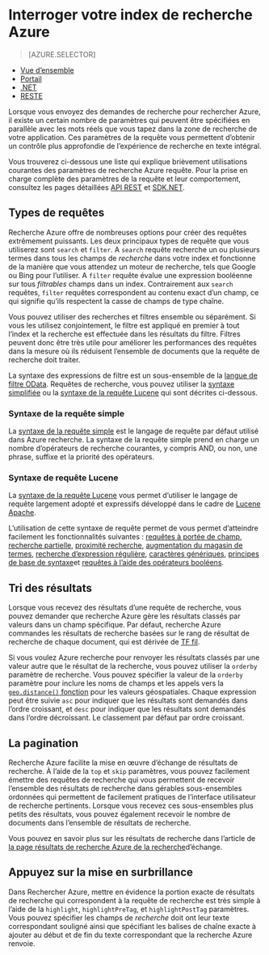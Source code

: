 <properties
    pageTitle="Interroger votre Index de recherche Azure | Microsoft Azure | Service de recherche cloud hébergé"
    description="Créer une requête de recherche dans Azure rechercher et utiliser des paramètres de recherche pour filtrer et trier les résultats de recherche."
    services="search"
    manager="jhubbard"
    documentationCenter=""
    authors="ashmaka"
/>

<tags
    ms.service="search"
    ms.devlang="na"
    ms.workload="search"
    ms.topic="get-started-article"
    ms.tgt_pltfrm="na"
    ms.date="08/29/2016"
    ms.author="ashmaka"/>

# <a name="query-your-azure-search-index"></a>Interroger votre index de recherche Azure
> [AZURE.SELECTOR]
- [Vue d’ensemble](search-query-overview.md)
- [Portail](search-explorer.md)
- [.NET](search-query-dotnet.md)
- [RESTE](search-query-rest-api.md)

Lorsque vous envoyez des demandes de recherche pour rechercher Azure, il existe un certain nombre de paramètres qui peuvent être spécifiées en parallèle avec les mots réels que vous tapez dans la zone de recherche de votre application. Ces paramètres de la requête vous permettent d’obtenir un contrôle plus approfondie de l’expérience de recherche en texte intégral.

Vous trouverez ci-dessous une liste qui explique brièvement utilisations courantes des paramètres de recherche Azure requête. Pour la prise en charge complète des paramètres de la requête et leur comportement, consultez les pages détaillées [API REST](https://msdn.microsoft.com/library/azure/dn798927.aspx) et [SDK.NET](https://msdn.microsoft.com/library/azure/microsoft.azure.search.models.searchparameters_properties.aspx).

## <a name="types-of-queries"></a>Types de requêtes

Recherche Azure offre de nombreuses options pour créer des requêtes extrêmement puissants. Les deux principaux types de requête que vous utiliserez sont `search` et `filter`. A `search` requête recherche un ou plusieurs termes dans tous les champs de _recherche_ dans votre index et fonctionne de la manière que vous attendez un moteur de recherche, tels que Google ou Bing pour l’utiliser. A `filter` requête évalue une expression booléenne sur tous _filtrables_ champs dans un index. Contrairement aux `search` requêtes, `filter` requêtes correspondent au contenu exact d’un champ, ce qui signifie qu’ils respectent la casse de champs de type chaîne.

Vous pouvez utiliser des recherches et filtres ensemble ou séparément. Si vous les utilisez conjointement, le filtre est appliqué en premier à tout l’index et la recherche est effectuée dans les résultats du filtre. Filtres peuvent donc être très utile pour améliorer les performances des requêtes dans la mesure où ils réduisent l’ensemble de documents que la requête de recherche doit traiter.

La syntaxe des expressions de filtre est un sous-ensemble de la [langue de filtre OData](https://msdn.microsoft.com/library/azure/dn798921.aspx). Requêtes de recherche, vous pouvez utiliser la [syntaxe simplifiée](https://msdn.microsoft.com/library/azure/dn798920.aspx) ou la [syntaxe de la requête Lucene](https://msdn.microsoft.com/library/azure/mt589323.aspx) qui sont décrites ci-dessous.

### <a name="simple-query-syntax"></a>Syntaxe de la requête simple
La [syntaxe de la requête simple](https://msdn.microsoft.com/library/azure/dn798920.aspx) est le langage de requête par défaut utilisé dans Azure recherche. La syntaxe de la requête simple prend en charge un nombre d’opérateurs de recherche courantes, y compris AND, ou non, une phrase, suffixe et la priorité des opérateurs.

### <a name="lucene-query-syntax"></a>Syntaxe de requête Lucene
La [syntaxe de la requête Lucene](https://msdn.microsoft.com/library/azure/mt589323.aspx) vous permet d’utiliser le langage de requête largement adopté et expressifs développé dans le cadre de [Lucene Apache](https://lucene.apache.org/core/4_10_2/queryparser/org/apache/lucene/queryparser/classic/package-summary.html).

L’utilisation de cette syntaxe de requête permet de vous permet d’atteindre facilement les fonctionnalités suivantes : [requêtes à portée de champ](https://msdn.microsoft.com/library/azure/mt589323.aspx#bkmk_fields), [recherche partielle](https://msdn.microsoft.com/library/azure/mt589323.aspx#bkmk_fuzzy), [proximité recherche](https://msdn.microsoft.com/library/azure/mt589323.aspx#bkmk_proximity), [augmentation du magasin de termes](https://msdn.microsoft.com/library/azure/mt589323.aspx#bkmk_termboost), [recherche d’expression régulière](https://msdn.microsoft.com/library/azure/mt589323.aspx#bkmk_regex), [caractères génériques](https://msdn.microsoft.com/library/azure/mt589323.aspx#bkmk_wildcard), [principes de base de syntaxe](https://msdn.microsoft.com/library/azure/mt589323.aspx#bkmk_syntax)et [requêtes à l’aide des opérateurs booléens](https://msdn.microsoft.com/library/azure/mt589323.aspx#bkmk_boolean).



## <a name="ordering-results"></a>Tri des résultats
Lorsque vous recevez des résultats d’une requête de recherche, vous pouvez demander que recherche Azure gère les résultats classés par valeurs dans un champ spécifique. Par défaut, recherche Azure commandes les résultats de recherche basées sur le rang de résultat de recherche de chaque document, qui est dérivée de [TF fil](https://en.wikipedia.org/wiki/Tf%E2%80%93idf).

Si vous voulez Azure recherche pour renvoyer les résultats classés par une valeur autre que le résultat de la recherche, vous pouvez utiliser la `orderby` paramètre de recherche. Vous pouvez spécifier la valeur de la `orderby` paramètre pour inclure les noms de champs et les appels vers la [ `geo.distance()` fonction](https://msdn.microsoft.com/library/azure/dn798921.aspx) pour les valeurs géospatiales. Chaque expression peut être suivie `asc` pour indiquer que les résultats sont demandés dans l’ordre croissant, et `desc` pour indiquer que les résultats sont demandés dans l’ordre décroissant. Le classement par défaut par ordre croissant.

## <a name="paging"></a>La pagination
Recherche Azure facilite la mise en œuvre d’échange de résultats de recherche. À l’aide de la `top` et `skip` paramètres, vous pouvez facilement émettre des requêtes de recherche qui vous permettent de recevoir l’ensemble des résultats de recherche dans gérables sous-ensembles ordonnées qui permettent de facilement pratiques de l’interface utilisateur de recherche pertinents. Lorsque vous recevez ces sous-ensembles plus petits des résultats, vous pouvez également recevoir le nombre de documents dans l’ensemble de résultats de recherche.

Vous pouvez en savoir plus sur les résultats de recherche dans l’article de [la page résultats de recherche Azure de la recherche](search-pagination-page-layout.md)d’échange.


## <a name="hit-highlighting"></a>Appuyez sur la mise en surbrillance
Dans Rechercher Azure, mettre en évidence la portion exacte de résultats de recherche qui correspondent à la requête de recherche est très simple à l’aide de la `highlight`, `highlightPreTag`, et `highlightPostTag` paramètres. Vous pouvez spécifier les champs de _recherche_ doit ont leur texte correspondant souligné ainsi que spécifiant les balises de chaîne exacte à ajouter au début et de fin du texte correspondant que la recherche Azure renvoie.
